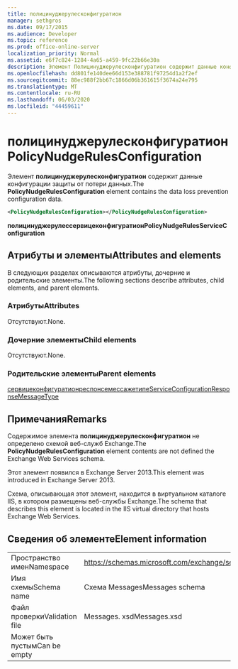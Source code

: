```yaml
---
title: полицинуджерулесконфигуратион
manager: sethgros
ms.date: 09/17/2015
ms.audience: Developer
ms.topic: reference
ms.prod: office-online-server
localization_priority: Normal
ms.assetid: e6f7c824-1284-4a65-a459-9fc22b66e30a
description: Элемент Полицинуджерулесконфигуратион содержит данные конфигурации защиты от потери данных.
ms.openlocfilehash: dd801fe140dee66d153e388781f97254d1a2f2ef
ms.sourcegitcommit: 88ec988f2bb67c1866d06b361615f3674a24e795
ms.translationtype: MT
ms.contentlocale: ru-RU
ms.lasthandoff: 06/03/2020
ms.locfileid: "44459611"
---
```

# <a name="policynudgerulesconfiguration"></a><span data-ttu-id="2333f-103">полицинуджерулесконфигуратион</span><span class="sxs-lookup"><span data-stu-id="2333f-103">PolicyNudgeRulesConfiguration</span></span>

<span data-ttu-id="2333f-104">Элемент **полицинуджерулесконфигуратион** содержит данные конфигурации защиты от потери данных.</span><span class="sxs-lookup"><span data-stu-id="2333f-104">The **PolicyNudgeRulesConfiguration** element contains the data loss prevention configuration data.</span></span> 
  
```XML
<PolicyNudgeRulesConfiguration></PolicyNudgeRulesConfiguration>
```

 <span data-ttu-id="2333f-105">**полицинуджерулессервицеконфигуратион**</span><span class="sxs-lookup"><span data-stu-id="2333f-105">**PolicyNudgeRulesServiceConfiguration**</span></span>
## <a name="attributes-and-elements"></a><span data-ttu-id="2333f-106">Атрибуты и элементы</span><span class="sxs-lookup"><span data-stu-id="2333f-106">Attributes and elements</span></span>

<span data-ttu-id="2333f-107">В следующих разделах описываются атрибуты, дочерние и родительские элементы.</span><span class="sxs-lookup"><span data-stu-id="2333f-107">The following sections describe attributes, child elements, and parent elements.</span></span>
  
### <a name="attributes"></a><span data-ttu-id="2333f-108">Атрибуты</span><span class="sxs-lookup"><span data-stu-id="2333f-108">Attributes</span></span>

<span data-ttu-id="2333f-109">Отсутствуют.</span><span class="sxs-lookup"><span data-stu-id="2333f-109">None.</span></span>
  
### <a name="child-elements"></a><span data-ttu-id="2333f-110">Дочерние элементы</span><span class="sxs-lookup"><span data-stu-id="2333f-110">Child elements</span></span>

<span data-ttu-id="2333f-111">Отсутствуют.</span><span class="sxs-lookup"><span data-stu-id="2333f-111">None.</span></span>
  
### <a name="parent-elements"></a><span data-ttu-id="2333f-112">Родительские элементы</span><span class="sxs-lookup"><span data-stu-id="2333f-112">Parent elements</span></span>

[<span data-ttu-id="2333f-113">сервицеконфигуратионреспонсемессажетипе</span><span class="sxs-lookup"><span data-stu-id="2333f-113">ServiceConfigurationResponseMessageType</span></span>](serviceconfigurationresponsemessagetype.md)
  
## <a name="remarks"></a><span data-ttu-id="2333f-114">Примечания</span><span class="sxs-lookup"><span data-stu-id="2333f-114">Remarks</span></span>

<span data-ttu-id="2333f-115">Содержимое элемента **полицинуджерулесконфигуратион** не определено схемой веб-служб Exchange.</span><span class="sxs-lookup"><span data-stu-id="2333f-115">The **PolicyNudgeRulesConfiguration** element contents are not defined the Exchange Web Services schema.</span></span> 
  
<span data-ttu-id="2333f-116">Этот элемент появился в Exchange Server 2013.</span><span class="sxs-lookup"><span data-stu-id="2333f-116">This element was introduced in Exchange Server 2013.</span></span>
  
<span data-ttu-id="2333f-117">Схема, описывающая этот элемент, находится в виртуальном каталоге IIS, в котором размещены веб-службы Exchange.</span><span class="sxs-lookup"><span data-stu-id="2333f-117">The schema that describes this element is located in the IIS virtual directory that hosts Exchange Web Services.</span></span>
  
## <a name="element-information"></a><span data-ttu-id="2333f-118">Сведения об элементе</span><span class="sxs-lookup"><span data-stu-id="2333f-118">Element information</span></span>

|||
|:-----|:-----|
|<span data-ttu-id="2333f-119">Пространство имен</span><span class="sxs-lookup"><span data-stu-id="2333f-119">Namespace</span></span>  <br/> |https://schemas.microsoft.com/exchange/services/2006/messages  <br/> |
|<span data-ttu-id="2333f-120">Имя схемы</span><span class="sxs-lookup"><span data-stu-id="2333f-120">Schema name</span></span>  <br/> |<span data-ttu-id="2333f-121">Схема Messages</span><span class="sxs-lookup"><span data-stu-id="2333f-121">Messages schema</span></span>  <br/> |
|<span data-ttu-id="2333f-122">Файл проверки</span><span class="sxs-lookup"><span data-stu-id="2333f-122">Validation file</span></span>  <br/> |<span data-ttu-id="2333f-123">Messages. xsd</span><span class="sxs-lookup"><span data-stu-id="2333f-123">Messages.xsd</span></span>  <br/> |
|<span data-ttu-id="2333f-124">Может быть пустым</span><span class="sxs-lookup"><span data-stu-id="2333f-124">Can be empty</span></span>  <br/> ||
   

